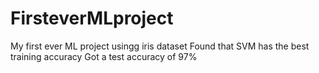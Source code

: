 # FirsteverMLproject
My first ever ML project usingg iris dataset
Found that SVM has the best training accuracy
Got a test accuracy of 97%
